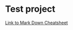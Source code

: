 # Test project 

[Link to Mark Down Cheatsheet](https://github.com/adam-p/markdown-here/wiki/Markdown-Cheatsheet)